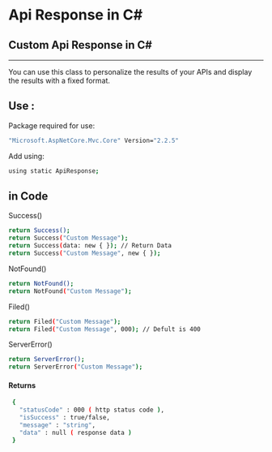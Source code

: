 # Api Response in C#
## Custom Api Response in C#

---
You can use this class to personalize the results of your APIs and display the results with a fixed format.


## Use :

Package required for use:

```sh
"Microsoft.AspNetCore.Mvc.Core" Version="2.2.5"
```
Add using:

```sh
using static ApiResponse;
```

## in Code

Success()
```sh
return Success();
return Success("Custom Message");
return Success(data: new { }); // Return Data
return Success("Custom Message", new { });
```
NotFound()
```sh
return NotFound();
return NotFound("Custom Message");
```
Filed()
```sh
return Filed("Custom Message");
return Filed("Custom Message", 000); // Defult is 400
```
ServerError()
```sh
return ServerError();
return ServerError("Custom Message");
```

#### Returns


```sh
 {
   "statusCode" : 000 ( http status code ),
   "isSuccess" : true/false,
   "message" : "string",
   "data" : null ( response data )
 }
```
